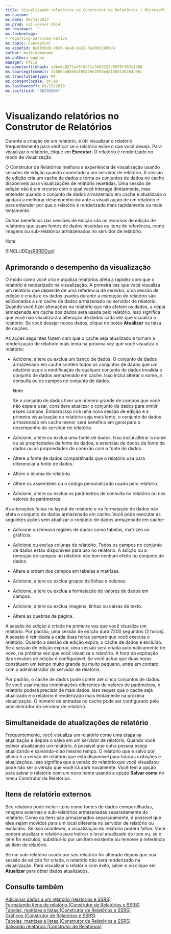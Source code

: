 ```yaml
---
title: Visualizando relatórios no Construtor de Relatórios | Microsoft Docs
ms.custom: ''
ms.date: 06/13/2017
ms.prod: sql-server-2014
ms.reviewer: ''
ms.technology:
- reporting-services-native
ms.topic: conceptual
ms.assetid: ba6b5bdd-d8c6-4aa8-ba32-3a10b11969d4
author: markingmyname
ms.author: maghan
manager: kfile
ms.openlocfilehash: adbe8e9271ad3f8d71c3463222c5970f367e1286
ms.sourcegitcommit: 31800ba0bb0af09476e38f6b4d155b136764c06c
ms.translationtype: MT
ms.contentlocale: pt-BR
ms.lasthandoff: 02/15/2019
ms.locfileid: "56292604"
---
```

# <a name="previewing-reports-in-report-builder"></a>Visualizando relatórios no Construtor de Relatórios
  Durante a criação de um relatório, é útil visualizar o relatório frequentemente para verificar se o relatório exibe o que você deseja. Para visualizar o relatório, clique em **Executar**. O relatório é renderizado no modo de visualização.  
  
 O Construtor de Relatórios melhora a experiência de visualização usando sessões de edição quando conectado a um servidor de relatório. A sessão de edição cria um cache de dados e torna os conjuntos de dados no cache disponíveis para visualizações de relatório repetidas. Uma sessão de edição não é um recurso com o qual você interage diretamente, mas entender quando o conjunto de dados armazenado em cache é atualizado o ajudará a melhorar desempenho durante a visualização de um relatório e para entender por que o relatório é renderizado mais rapidamente ou mais lentamente.  
  
 Outros benefícios das sessões de edição são os recursos de edição de relatórios que usam fontes de dados inseridas ou itens de referência, como imagens ou sub-relatórios armazenados no servidor de relatório.  
  
> [!NOTE]  
>  [!INCLUDE[ssRBRDDup](../../includes/ssrbrddup-md.md)]  
  
## <a name="improving-preview-performance"></a>Aprimorando o desempenho da visualização  
 O modo como você cria e atualiza relatórios afeta a rapidez com que o relatório é renderizado na visualização. A primeira vez que você visualiza um relatório que depende de uma referência de servidor, uma sessão de edição é criada e os dados usados durante a execução do relatório são adicionados a um cache de dados armazenado no servidor de relatório. Quando você fizer alterações no relatório que não afetem os dados, a cópia armazenada em cache dos dados será usada pelo relatório. Isso significa que você não visualizará a alteração de dados cada vez que visualiza o relatório. Se você desejar novos dados, clique no botão **Atualizar** na faixa de opções.  
  
 As ações seguintes fazem com que o cache seja atualizado e tornam a renderização de relatório mais lenta na próxima vez que você visualiza o relatório:  
  
-   Adicione, altere ou exclua um banco de dados. O conjunto de dados armazenado em cache contém todos os conjuntos de dados que um relatório usa e a modificação de qualquer conjunto de dados invalida o conjunto de dados armazenado em cache. Isso inclui alterar o nome, a consulta ou os campos no conjunto de dados.  
  
    > [!NOTE]  
    >  Se o conjunto de dados tiver um número grande de campos que você não espera usar, considere atualizar o conjunto de dados para omitir esses campos. Embora isso crie uma nova sessão de edição e a primeira visualização do relatório seja mais lento, o conjunto de dados armazenado em cache menor será benéfico em geral para o desempenho do servidor de relatório.  
  
-   Adicione, altere ou exclua uma fonte de dados. Isso inclui alterar o nome ou as propriedades da fonte de dados, a extensão de dados da fonte de dados ou as propriedades de conexão com a fonte de dados.  
  
-   Altere a fonte de dados compartilhada que o relatório usa para diferenciar a fonte de dados.  
  
-   Altere o idioma do relatório.  
  
-   Altere os assemblies ou o código personalizado usado pelo relatório.  
  
-   Adicione, altere ou exclua os parâmetros de consulta no relatório ou nos valores de parâmetros.  
  
 As alterações feitas no layout de relatório e na formatação de dados não afeta o conjunto de dados armazenado em cache. Você pode executar as seguintes ações sem atualizar o conjunto de dados armazenado em cache:  
  
-   Adicione ou remova regiões de dados como tabelas, matrizes ou gráficos.  
  
-   Adicione ou exclua colunas do relatório. Todos os campos no conjunto de dados estão disponíveis para uso no relatório. A adição ou a remoção de campos no relatório não tem nenhum efeito no conjunto de dados.  
  
-   Altere a ordem dos campos em tabelas e matrizes.  
  
-   Adicione, altere ou exclua grupos de linhas e colunas.  
  
-   Adicione, altere ou exclua a formatação de valores de dados em campos.  
  
-   Adicione, altere ou exclua imagens, linhas ou caixas de texto.  
  
-   Altere as quebras de página.  
  
 A sessão de edição é criada na primeira vez que você visualiza um relatório. Por padrão, uma sessão de edição dura 7200 segundos (2 horas). A sessão é reiniciada a cada duas horas sempre que você executa o relatório. Quando a sessão de edição expira, o cache de dados é excluído. Se a sessão de edição expirar, uma sessão será criada automaticamente de novo, na próxima vez que você visualiza o relatório. A hora de expiração das sessões de edição é configurável. Se você achar que duas horas constituem um tempo muito grande ou muito pequeno, entre em contato com o administrador do servidor de relatório.  
  
 Por padrão, o cache de dados pode conter até cinco conjuntos de dados. Se você usar muitas combinações diferentes de valores de parâmetros, o relatório poderá precisar de mais dados. Isso requer que o cache seja atualizado e o relatório é renderizado mais lentamente na próxima visualização. O número de entradas no cache pode ser configurado pelo administrador do servidor de relatório.  
  
## <a name="concurrency-of-report-updates"></a>Simultaneidade de atualizações de relatório  
 Frequentemente, você visualiza um relatório como uma etapa na atualização e depois o salva em um servidor de relatório. Quando você estiver atualizando um relatório, é possível que outra pessoa esteja atualizando e salvando-o ao mesmo tempo. O relatório que é salvo por último é a versão de relatório que está disponível para futuras exibições e atualizações. Isso significa que a versão do relatório que você visualizou pode não ser a versão que você irá abrir novamente. Você tem a opção para salvar o relatório com um novo nome usando a opção **Salvar como** no menu Construtor de Relatórios.  
  
## <a name="external-report-items"></a>Itens de relatório externos  
 Seu relatório pode incluir itens como fontes de dados compartilhadas, imagens externas e sub-relatórios armazenadas separadamente do relatório. Como os itens são armazenados separadamente, é possível que eles sejam movidos para um local diferente no servidor de relatório ou excluídos. Se isso acontecer, a visualização do relatório poderá falhar. Você poderá atualizar o relatório para indicar o local atualizado do item ou, se o item for excluído, substituí-lo por um item existente ou remover a referência ao item do relatório.  
  
 Se um sub-relatório usado por seu relatório for alterado depois que sua sessão de edição for criada, o relatório não será renderizado na visualização. Para visualizar o relatório com êxito, salve-o ou clique em **Atualizar** para obter dados atualizados.  
  
## <a name="see-also"></a>Consulte também  
 [Adicionar dados a um relatório &#40;relatórios e SSRS&#41;](../report-data/report-datasets-ssrs.md)   
 [Formatando itens de relatório &#40;Construtor de Relatórios e SSRS&#41;](../report-design/formatting-report-items-report-builder-and-ssrs.md)   
 [Tabelas, matrizes e listas &#40;Construtor de Relatórios e SSRS&#41;](../report-design/create-invoices-and-forms-with-lists-report-builder-and-ssrs.md)   
 [Gráficos &#40;Construtor de Relatórios e SSRS&#41;](../report-design/charts-report-builder-and-ssrs.md)   
 [Tabelas, matrizes e listas &#40;Construtor de Relatórios e SSRS&#41;](../report-design/create-invoices-and-forms-with-lists-report-builder-and-ssrs.md)   
 [Salvando relatórios &#40;Construtor de Relatórios&#41;](saving-reports-report-builder.md)  
  
  
